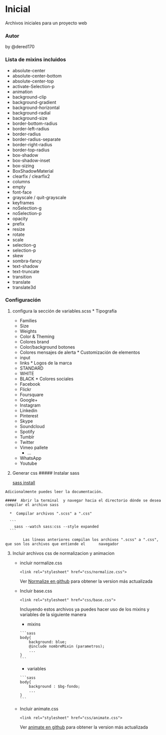 # Inicial
Archivos iniciales para un proyecto web
### Autor
by @dered170
### Lista de mixins incluidos
  * absolute-center
  * absolute-center-bottom
  * absolute-center-top
  * activate-Selection-p
  * animation
  * background-clip
  * background-gradient
  * background-horizontal
  * background-radial
  * background-size
  * border-bottom-radius
  * border-left-radius
  * border-radius
  * border-radius-separate
  * border-right-radius
  * border-top-radius
  * box-shadow
  * box-shadow-inset
  * box-sizing
  * BoxShadowMaterial
  * clearfix / clearfix2
  * columns
  * empty
  * font-face
  * grayscale / quit-grayscale
  * keyframes
  * noSelection-g
  * noSelection-p
  * opacity
  * prefix
  * resize
  * rotate
  * scale
  * selection-g
  * selection-p
  * skew 
  * sombra-fancy
  * text-shadow
  * text-truncate
  * transition
  * translate
  * translate3d

### Configuración
  1. configura la sección de variables.scss
    * Tipografía
      * Families
      * Size
      * Weights
      * Color & Theming
      * Colores brand
      * Color/background botones
      * Colores mensajes de alerta
    * Customización de elementos
      * input
      * links
    * Logos de la marca
      * STANDARD
      * WHITE
      * BLACK
    * Colores sociales
      * Facebook
      * Flickr
      * Foursquare
      * Google+
      * Instagram
      * Linkedin
      * Pinterest
      * Skype
      * Soundcloud
      * Spotify
      * Tumblr
      * Twitter
      * Vimeo pallete
        * ...
      * WhatsApp
      * Youtube
  2. Generar css
    ##### Instalar sass
     
      [sass install](http://sass-lang.com/install)

	Adicionalmente puedes leer la documentación.
     
    #####  Abrir la terminal  y navegar hacia el directorio dónde se desea compilar el archivo sass
    
      *  Compilar archivos ".scss" a ".css"

      ```
        sass --watch sass:css --style expanded
      ```
      
      		Las líneas anteriores compilan los archivos ".scss" a ".css", que son los archivos que entiende el      navegador
      
  3. Incluir archivos css de normalizacion y animacion
  
  	  *	incluir normalize.css

		 ```
  		 <link rel="stylesheet" href="css/normalize.css">
  		 ```
  		  
  		 Ver [Normalize en github](https://github.com/necolas/normalize.css) para obtener la version más actualizada

  	  *	Incluir base.css
		   ```
  		   <link rel="stylesheet" href="css/base.css">
  		   ```
  		   
  		   Incluyendo estos archivos ya puedes hacer uso de los mixins y variables de la siguiente manera
  		   
  		   *	mixins
  		   
  		   	```sass
  		   	body{
  		   		background: blue;
  		   		@include nombreMixin (parametros);
  		   		...
  		   	}
	  		```
	  		
	  	   *	variables
	  	   
	  	   	```sass
  		   	body{
  		   		background : $bg-fondo;
  		   		...
  		   	}
	  		```
	
  	  *	Incluir animate.css
  		
  		   ```
  		   <link rel="stylesheet" href="css/animate.css">
  		   ```
		 Ver [animate en github](https://github.com/daneden/animate.css) para obtener la version más actualizada
